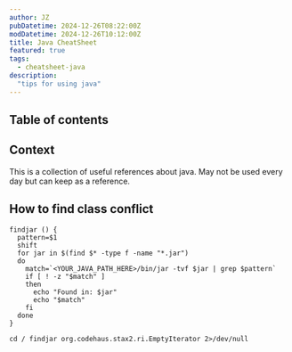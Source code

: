 ```yaml
---
author: JZ
pubDatetime: 2024-12-26T08:22:00Z
modDatetime: 2024-12-26T10:12:00Z
title: Java CheatSheet
featured: true
tags:
  - cheatsheet-java
description:
  "tips for using java"
---
```


## Table of contents

## Context

This is a collection of useful references about java. May not be used every day but can keep as a reference.

## How to find class conflict

```shell
findjar () {
  pattern=$1
  shift
  for jar in $(find $* -type f -name "*.jar")
  do
    match=`<YOUR_JAVA_PATH_HERE>/bin/jar -tvf $jar | grep $pattern`
    if [ ! -z "$match" ]
    then
      echo "Found in: $jar"
      echo "$match"
    fi
  done
}

cd / findjar org.codehaus.stax2.ri.EmptyIterator 2>/dev/null
```
